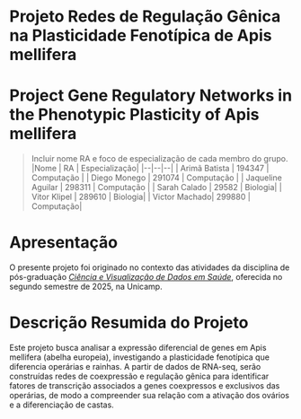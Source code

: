# Projeto Redes de Regulação Gênica na Plasticidade Fenotípica de Apis mellifera
# Project Gene Regulatory Networks in the Phenotypic Plasticity of Apis mellifera

> Incluir nome RA e foco de especialização de cada membro do grupo.
> |Nome  | RA | Especialização|
> |--|--|--|
> | Arimã Batista  | 194347  | Computação |
> | Diego Monego  | 291074  | Computação |
> | Jaqueline Aguilar | 298311  | Computação |
> | Sarah Calado | 29582  | Biologia|
> | Vitor Klipel | 289610  | Biologia|
> | Victor Machado| 299880  | Computação|


# Apresentação

O presente projeto foi originado no contexto das atividades da disciplina de pós-graduação [*Ciência e Visualização de Dados em Saúde*](https://github.com/datasci4health), oferecida no segundo semestre de 2025, na Unicamp.

# Descrição Resumida do Projeto
Este projeto busca analisar a expressão diferencial de genes em Apis mellifera (abelha europeia), investigando a plasticidade fenotípica que diferencia operárias e rainhas. A partir de dados de RNA-seq, serão construídas redes de coexpressão e regulação gênica para identificar fatores de transcrição associados a genes coexpressos e exclusivos das operárias, de modo a compreender sua relação com a ativação dos ovários e a diferenciação de castas.
